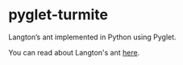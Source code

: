 pyglet-turmite
==============

Langton’s ant implemented in Python using Pyglet.

You can read about Langton's ant [here](http://en.wikipedia.org/wiki/Langton%27s_ant).